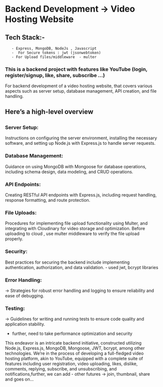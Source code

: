 # Backend Development -> Video Hosting Website

## Tech Stack:- 
       - Express, MongoDB, NodeJs , Javascript 
       -  For Secure tokens : jwt (jsonwebtoken)
       - For Upload files/middleware  - multer

### This is a backend project with features like YouTube (login, register/signup, like, share, subscribe ...)

For backend development of a video hosting website, that covers various aspects such as server setup, database management, API creation, and file handling. 

<h2> Here’s a high-level overview <h2>

<h3> Server Setup: </h3>
       Instructions on configuring the server environment, installing the necessary software, and setting up Node.js with Express.js to handle server requests.
<h3>Database Management:</h3>  Guidance on using MongoDB with Mongoose for database operations, including schema design, data modeling, and CRUD operations.

<h3> API Endpoints:</h3> Creating RESTful API endpoints with Express.js, including request handling, response formatting, and route protection.
<h3>
File Uploads:
</h3> Procedures for implementing file upload functionality using Multer, and integrating with Cloudinary for video storage and optimization. Before uploading to cloud , use multer middleware to verify the file upload properly.

<h3>Security:</h3>
 Best practices for securing the backend include implementing authentication, authorization, and data validation.
   - used jwt, bcrypt libraries

<h3>Error Handling:</h3>
       ->  Strategies for robust error handling and logging to ensure reliability and ease of debugging.
 <h3>Testing:</h3> 
         -> Guidelines for writing and running tests to ensure code quality and application stability.


- further, need to take performance optimization and security 


<p>
This endeavor is an intricate backend initiative, constructed utilizing Node.js, Express.js, MongoDB, Mongoose, JWT, bcrypt, among other technologies. We’re in the process of developing a full-fledged video hosting platform, akin to YouTube, equipped with a complete suite of features including user registration, video uploading, likes, dislike, comments, replying, subscribe, and unsubscribing, and notifications,further, we can add - other futures -> join, thumbnail, share and goes on...
</p>
